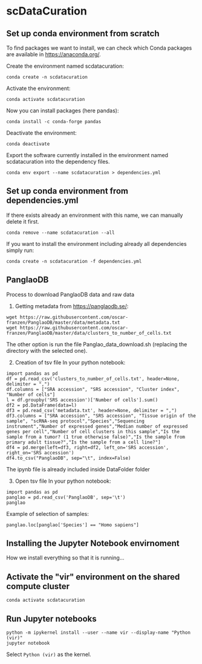 # scDataCuration

## Set up conda environment from scratch

To find packages we want to install, we can check which Conda packages are available in
https://anaconda.org/.

Create the environment named scdatacuration:

```
conda create -n scdatacuration

```

Activate the environment:

```
conda activate scdatacuration
```

Now you can install packages (here pandas):

```
conda install -c conda-forge pandas
```

Deactivate the environment:

```
conda deactivate
```

Export the software currently installed in the environment named scdatacuration into the dependency files.

```
conda env export --name scdatacuration > dependencies.yml
```

## Set up conda environment from dependencies.yml

If there exists already an environment with this name, we can manually delete it first.

```
conda remove --name scdatacuration --all
```

If you want to install the environment including already all dependencies simply run:


```
conda create -n scdatacuration -f dependencies.yml
```

## PanglaoDB

Process to download PanglaoDB data and raw data

1. Getting metadata from https://panglaodb.se/:
```
wget https://raw.githubusercontent.com/oscar-franzen/PanglaoDB/master/data/metadata.txt
wget https://raw.githubusercontent.com/oscar-franzen/PanglaoDB/master/data/clusters_to_number_of_cells.txt
```
The other option is run the file Panglao_data_download.sh (replacing the directory with the selected one).

2. Creation of tsv file
In your python notebook:
```
import pandas as pd
df = pd.read_csv('clusters_to_number_of_cells.txt', header=None, delimiter = ",")
df.columns = ["SRA accession", "SRS accession", "Cluster index", "Number of cells"]
l = df.groupby('SRS accession')['Number of cells'].sum()
df2 = pd.DataFrame(data=l)
df3 = pd.read_csv('metadata.txt', header=None, delimiter = ",")
df3.columns = ["SRA accession", "SRS accession", "Tissue origin of the sample", "scRNA-seq protocol","Species","Sequencing instrument","Number of expressed genes","Median number of expressed genes per cell","Number of cell clusters in this sample","Is the sample from a tumor? (1 true otherwise false)","Is the sample from primary adult tissue?","Is the sample from a cell line?"]
df4 = pd.merge(left=df3, right=df2, left_on='SRS accession', right_on='SRS accession')
df4.to_csv("PanglaoDB", sep="\t", index=False)
```
The ipynb file is already included inside DataFolder folder

3. Open tsv file
In your python notebook:
```
import pandas as pd
panglao = pd.read_csv('PanglaoDB', sep='\t')
panglao
```
Example of selection of samples:
```
panglao.loc[panglao['Species'] == "Homo sapiens"]
```
## Installing the Jupyter Notebook envirnoment

How we install everything so that it is running...


## Activate the "vir" environment on the shared compute cluster
```
conda activate scdatacuration
```

## Run Jupyter notebooks

```
python -m ipykernel install --user --name vir --display-name "Python (vir)"
jupyter notebook
```
Select `Python (vir)` as the kernel.
